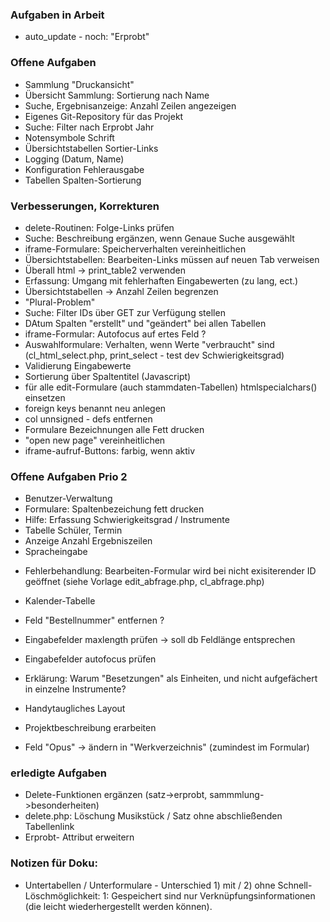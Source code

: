 ﻿
###  Aufgaben in Arbeit  
* auto_update - noch: "Erprobt" 

### Offene Aufgaben 
* Sammlung "Druckansicht" 
* Übersicht Sammlung: Sortierung nach Name
* Suche, Ergebnisanzeige: Anzahl Zeilen angezeigen  
* Eigenes Git-Repository für das Projekt 
* Suche: Filter nach Erprobt Jahr
* Notensymbole Schrift
* Übersichtstabellen Sortier-Links
* Logging (Datum, Name)
* Konfiguration Fehlerausgabe
* Tabellen Spalten-Sortierung

### Verbesserungen, Korrekturen 
* delete-Routinen: Folge-Links prüfen  
* Suche: Beschreibung ergänzen, wenn Genaue Suche ausgewählt 
* iframe-Formulare: Speicherverhalten vereinheitlichen 
* Übersichtstabellen: Bearbeiten-Links müssen auf neuen Tab verweisen
* Überall html -> print_table2 verwenden
* Erfassung: Umgang mit fehlerhaften Eingabewerten (zu lang, ect.)
* Übersichtstabellen -> Anzahl Zeilen begrenzen
* "Plural-Problem" 
* Suche: Filter IDs über GET zur Verfügung stellen
* DAtum Spalten "erstellt" und "geändert" bei allen Tabellen
* iframe-Formular: Autofocus auf ertes Feld ? 
* Auswahlformulare: Verhalten, wenn Werte "verbraucht" sind (cl_html_select.php, print_select - test dev Schwierigkeitsgrad) 
* Validierung Eingabewerte
* Sortierung über Spaltentitel (Javascript)
* für alle edit-Formulare (auch stammdaten-Tabellen) htmlspecialchars() einsetzen
* foreign keys benannt neu anlegen 
* col unnsigned - defs entfernen 
* Formulare Bezeichnungen alle Fett drucken 
* "open new page" vereinheitlichen 
* iframe-aufruf-Buttons: farbig, wenn aktiv 

### Offene Aufgaben Prio 2
* Benutzer-Verwaltung  
* Formulare: Spaltenbezeichung fett drucken 
* Hilfe: Erfassung Schwierigkeitsgrad / Instrumente 
* Tabelle Schüler, Termin 
* Anzeige Anzahl Ergebniszeilen
* Spracheingabe 
- Fehlerbehandlung: Bearbeiten-Formular wird bei nicht exisiterender ID geöffnet (siehe Vorlage edit_abfrage.php, cl_abfrage.php) 
* Kalender-Tabelle 
* Feld "Bestellnummer" entfernen ?
* Eingabefelder maxlength prüfen -> soll db Feldlänge entsprechen 
* Eingabefelder autofocus prüfen 
* Erklärung: Warum "Besetzungen" als Einheiten, und nicht aufgefächert in einzelne Instrumente? 
* Handytaugliches Layout 

* Projektbeschreibung erarbeiten 
* Feld "Opus" -> ändern in "Werkverzeichnis" (zumindest im Formular)


### erledigte Aufgaben 
* Delete-Funktionen ergänzen (satz->erprobt, sammmlung->besonderheiten) 
* delete.php: Löschung Musikstück / Satz ohne abschließenden Tabellenlink  
* Erprobt- Attribut erweitern 

### Notizen für Doku: 
* Untertabellen / Unterformulare - Unterschied 1) mit / 2) ohne Schnell-Löschmöglichkeit: 1: Gespeichert sind nur Verknüpfungsinformationen (die leicht wiederhergestellt werden können).    